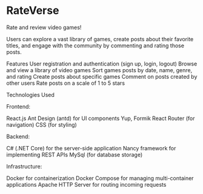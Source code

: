 # RateVerse

Rate and review video games!

Users can explore a vast library of games, create posts about their favorite titles, and engage with the community by commenting and rating those posts.

Features
User registration and authentication (sign up, login, logout)
Browse and view a library of video games
Sort games posts by date, name, genre, and rating
Create posts about specific games
Comment on posts created by other users
Rate posts on a scale of 1 to 5 stars

Technologies Used

Frontend:

React.js
Ant Design (antd) for UI components
Yup, Formik
React Router (for navigation)
CSS (for styling)

Backend:

C# (.NET Core) for the server-side application
Nancy framework for implementing REST APIs
MySql (for database storage)

Infrastructure:

Docker for containerization
Docker Compose for managing multi-container applications
Apache HTTP Server for routing incoming requests
